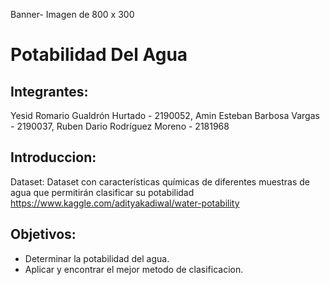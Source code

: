 
Banner- Imagen de 800 x 300

# Potabilidad Del Agua

## Integrantes:
  Yesid Romario Gualdrón Hurtado - 2190052,
  Amin Esteban Barbosa Vargas - 2190037,
  Ruben Dario Rodríguez Moreno - 2181968
  
## Introduccion:

Dataset: Dataset con características químicas de diferentes muestras de agua que permitirán clasificar su potabilidad 
         https://www.kaggle.com/adityakadiwal/water-potability
  
## Objetivos: 
  * Determinar la potabilidad del agua.
  * Aplicar y encontrar el mejor metodo de clasificacion.  
